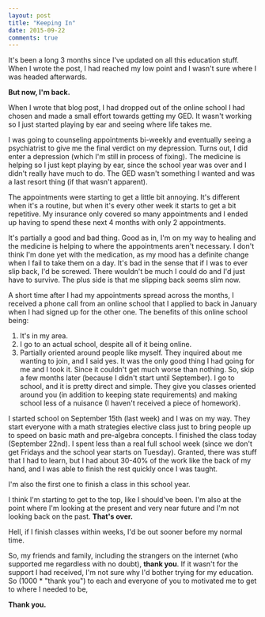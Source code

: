 ```yaml
---
layout: post
title: "Keeping In"
date: 2015-09-22
comments: true
---
```

 

It's been a long 3 months since I've updated on all this education stuff. When I wrote the post, I had reached my low point and I wasn't sure where I was headed afterwards.<!--more-->

**But now, I'm back.**

When I wrote that blog post, I had dropped out of the online school I had chosen and made a small effort towards getting my GED. It wasn't working so I just started playing by ear and seeing where life takes me.

I was going to counseling appointments bi-weekly and eventually seeing a psychiatrist to give me the final verdict on my depression. Turns out, I did enter a depression (which I'm still in process of fixing). The medicine is helping so I just kept playing by ear, since the school year was over and I didn't really have much to do. The GED wasn't something I wanted and was a last resort thing (if that wasn't apparent).

The appointments were starting to get a little bit annoying. It's different when it's a routine, but when it's every other week it starts to get a bit repetitive. My insurance only covered so many appointments and I ended up having to spend these next 4 months with only 2 appointments.

It's partially a good and bad thing. Good as in, I'm on my way to healing and the medicine is helping to where the appointments aren't necessary. I don't think I'm done yet with the medication, as my mood has a definite change when I fail to take them on a day. It's bad in the sense that if I was to ever slip back, I'd be screwed. There wouldn't be much I could do and I'd just have to survive. The plus side is that me slipping back seems slim now.

A short time after I had my appointments spread across the months, I received a phone call from an online school that I applied to back in January when I had signed up for the other one. The benefits of this online school being:  
  
1. It's in my area.
2. I go to an actual school, despite all of it being online.
3. Partially oriented around people like myself. They inquired about me wanting to join, and I said yes. It was the only good thing I had going for me and I took it. Since it couldn't get much worse than nothing. So, skip a few months later (because I didn't start until September). I go to school, and it is pretty direct and simple. They give you classes oriented around you (in addition to keeping state requirements) and making school less of a nuisance (I haven't received a piece of homework).  

I started school on September 15th (last week) and I was on my way. They start everyone with a math strategies elective class just to bring people up to speed on basic math and pre-algebra concepts. I finished the class today (September 22nd). I spent less than a real full school week (since we don't get Fridays and the school year starts on Tuesday). Granted, there was stuff that I had to learn, but I had about 30-40% of the work like the back of my hand, and I was able to finish the rest quickly once I was taught.

I'm also the first one to finish a class in this school year.

I think I'm starting to get to the top, like I should've been. I'm also at the point where I'm looking at the present and very near future and I'm not looking back on the past. **That's over.**

Hell, if I finish classes within weeks, I'd be out sooner before my normal time.

So, my friends and family, including the strangers on the internet (who supported me regardless with no doubt), **thank you**. If it wasn't for the support I had received, I'm not sure why I'd bother trying for my education. So (1000 * "thank you") to each and everyone of you to motivated me to get to where I needed to be,

**Thank you.**
